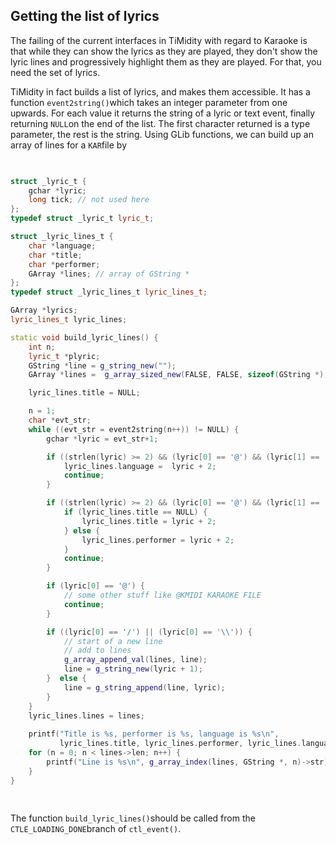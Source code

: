 
##  Getting the list of lyrics 


The failing of the current interfaces in TiMidity with regard
      to Karaoke is that while they can show the lyrics as they are played,
      they don't show the lyric lines and progressively highlight them as they are
      played. For that, you need the set of lyrics.


TiMidity in fact builds a list of lyrics, and makes them accessible.
      It has a function `event2string()`which
      takes an integer parameter from one upwards. For each value
      it returns the string of a lyric or text event, finally
      returning `NULL`on the end of the list.
      The first character returned is a type parameter, the rest is
      the string. Using GLib functions, we can build up an array
      of lines for a `KAR`file by

```cpp

	
struct _lyric_t {
    gchar *lyric;
    long tick; // not used here
};
typedef struct _lyric_t lyric_t;

struct _lyric_lines_t {
    char *language;
    char *title;
    char *performer;
    GArray *lines; // array of GString *
};
typedef struct _lyric_lines_t lyric_lines_t;

GArray *lyrics;
lyric_lines_t lyric_lines;

static void build_lyric_lines() {
    int n;
    lyric_t *plyric;
    GString *line = g_string_new("");
    GArray *lines =  g_array_sized_new(FALSE, FALSE, sizeof(GString *), 64);

    lyric_lines.title = NULL;

    n = 1;
    char *evt_str;
    while ((evt_str = event2string(n++)) != NULL) {
        gchar *lyric = evt_str+1;

        if ((strlen(lyric) >= 2) && (lyric[0] == '@') && (lyric[1] == 'L')) {
            lyric_lines.language =  lyric + 2;
            continue;
        }

        if ((strlen(lyric) >= 2) && (lyric[0] == '@') && (lyric[1] == 'T')) {
            if (lyric_lines.title == NULL) {
                lyric_lines.title = lyric + 2;
            } else {
                lyric_lines.performer = lyric + 2;
            }
            continue;
        }

        if (lyric[0] == '@') {
            // some other stuff like @KMIDI KARAOKE FILE
            continue;
        }

        if ((lyric[0] == '/') || (lyric[0] == '\\')) {
            // start of a new line
            // add to lines
            g_array_append_val(lines, line);
            line = g_string_new(lyric + 1);
        }  else {
            line = g_string_append(line, lyric);
        }
    }
    lyric_lines.lines = lines;
    
    printf("Title is %s, performer is %s, language is %s\n", 
           lyric_lines.title, lyric_lines.performer, lyric_lines.language);
    for (n = 0; n < lines->len; n++) {
        printf("Line is %s\n", g_array_index(lines, GString *, n)->str);
    }
}
	
      
```





The function `build_lyric_lines()`should be called
      from the `CTLE_LOADING_DONE`branch of `ctl_event()`.
